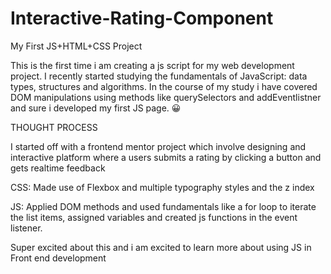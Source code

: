# Interactive-Rating-Component
My First JS+HTML+CSS Project


This is the first time i am creating a js script for my web development project. I recently started studying the fundamentals of JavaScript: data types, structures and algorithms. 
In the course of my study i have covered DOM manipulations using methods like querySelectors and addEventlistner and sure i developed my first JS page. 😀


THOUGHT PROCESS 

I started off with a frontend mentor project which involve designing and interactive platform where a users submits a rating by clicking a button and gets realtime feedback

CSS: Made use of Flexbox and multiple typography styles and the z index 

JS: Applied DOM methods and used fundamentals like a for loop to iterate the list items, assigned variables and created js functions in the event listener. 


Super excited about this and i am excited to learn more about using JS in Front end development

